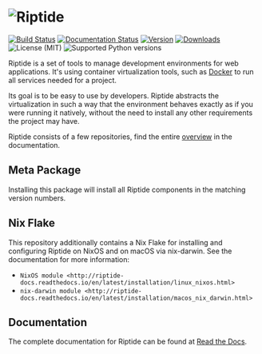 # ![Riptide](https://riptide-docs.readthedocs.io/en/latest/_images/logo.png)

[<img src="https://img.shields.io/github/actions/workflow/status/theCapypara/riptide-all/build.yml" alt="Build Status">](https://github.com/theCapypara/riptide-all/actions)
[<img src="https://readthedocs.org/projects/riptide-docs/badge/?version=latest" alt="Documentation Status">](https://riptide-docs.readthedocs.io/en/latest/)
[<img src="https://img.shields.io/pypi/v/riptide-all" alt="Version">](https://pypi.org/project/riptide-all/)
[<img src="https://img.shields.io/pypi/dm/riptide-all" alt="Downloads">](https://pypi.org/project/riptide-all/)
<img src="https://img.shields.io/pypi/l/riptide-all" alt="License (MIT)">
<img src="https://img.shields.io/pypi/pyversions/riptide-all" alt="Supported Python versions">

Riptide is a set of tools to manage development environments for web applications.
It's using container virtualization tools, such as [Docker](https://www.docker.com/)
to run all services needed for a project.

Its goal is to be easy to use by developers.
Riptide abstracts the virtualization in such a way that the environment behaves exactly
as if you were running it natively, without the need to install any other requirements
the project may have.

Riptide consists of a few repositories, find the
entire [overview](https://riptide-docs.readthedocs.io/en/latest/development.html) in the documentation.

## Meta Package

Installing this package will install all Riptide components in the matching version numbers.

## Nix Flake

This repository additionally contains a Nix Flake for installing and configuring Riptide on
NixOS and on macOS via nix-darwin. See the documentation for more information:

- `NixOS module <http://riptide-docs.readthedocs.io/en/latest/installation/linux_nixos.html>`
- `nix-darwin module <http://riptide-docs.readthedocs.io/en/latest/installation/macos_nix_darwin.html>`

## Documentation

The complete documentation for Riptide can be found at [Read the Docs](https://riptide-docs.readthedocs.io/en/latest/).

[cli]: https://github.com/Parakoopa/riptide-cli

[configcrunch]: https://github.com/Parakoopa/configcrunch

[db_mongo]: https://github.com/Parakoopa/riptide-db-mongo

[db_mysql]: https://github.com/Parakoopa/riptide-db-mysql

[docker_images]: https://github.com/Parakoopa/riptide-docker-images

[docs]: https://github.com/Parakoopa/riptide-docs

[engine_docker]: https://github.com/Parakoopa/riptide-engine-docker

[k8s_client]: https://github.com/Parakoopa/riptide-k8s-client

[k8s_controller]: https://github.com/Parakoopa/riptide-k8s-controller

[lib]: https://github.com/Parakoopa/riptide-lib

[php_xdebug]: https://github.com/Parakoopa/riptide-plugin-php-xdebug

[proxy]: https://github.com/Parakoopa/riptide-proxy

[repo]: https://github.com/Parakoopa/riptide-repo
